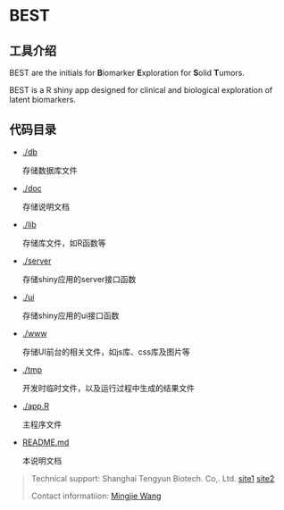 # BEST
## 工具介绍

BEST are the initials for <b>B</b>iomarker <b>E</b>xploration for <b>S</b>olid <b>T</b>umors. 

BEST is a R shiny app designed for clinical and biological exploration of latent biomarkers. 



## 代码目录

- [./db](./db)

  存储数据库文件

- [./doc](./doc)

  存储说明文档

- [./lib](./lib)

  存储库文件，如R函数等

- [./server](./server)

  存储shiny应用的server接口函数

- [./ui](./ui)

  存储shiny应用的ui接口函数

- [./www](./www)

  存储UI前台的相关文件，如js库、css库及图片等

- [./tmp](./tmp)

  开发时临时文件，以及运行过程中生成的结果文件

- [./app.R](./app.R)

  主程序文件

- [README.md](./README.md)

  本说明文档

  

> Technical support: Shanghai Tengyun Biotech. Co,. Ltd. [site1](http://www.tengyunbio.com) [site2](https://www.hiplot.com.cn)
>
> Contact informatiion: [Mingjie Wang](huzai920621@126.com)

